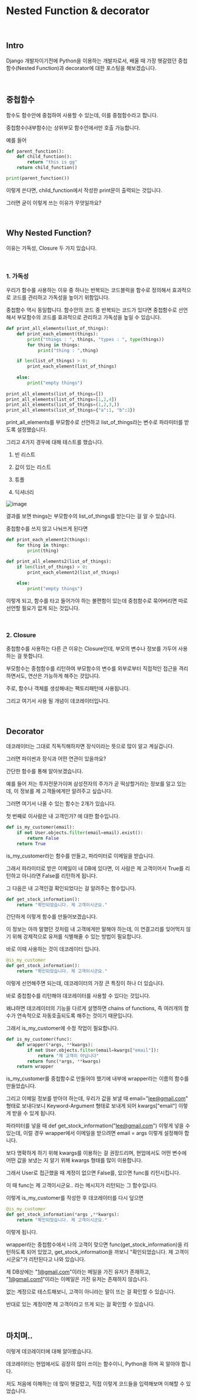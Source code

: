# Nested Function & decorator

<br>

##  Intro

Django 개발자이기전에 Python을 이용하는 개발자로서, 배울 때 가장 헷갈렸던 중첩함수(Nested Function)과  decorator에 대한 포스팅을 해보겠습니다.

<br>

## 중첩함수


함수도 함수안에 중첩하여 사용할 수 있는데, 이를 중첨함수라고 합니다.

중첩함수(내부함수)는 상위부모 함수안에서만 호출 가능합니다.



예를 들어 
```python
def parent_function():
    def child_function():
        return "this is gg"
    return child_function()

print(parent_function())
```

이렇게 쓴다면, child_function에서 작성한 print문이 출력되는 것입니다.



그러면 굳이 이렇게 쓰는 이유가 무엇일까요?

<br>

## Why Nested Function?


이유는 가독성, Closure 두 가지 있습니다.

<br>

### 1. 가독성


우리가 함수를 사용하는 이유 중 하나는 반복되는 코드블럭을 함수로 정의해서 효과적으로 코드를 관리하고 가독성을 높이기 위함입니다.

중첩함수 역시 동일합니다. 함수안의 코드 중 반복되는 코드가 있다면 중첩함수로 선언해서 부모함수의 코드를 효과적으로 관리하고 가독성을 높일 수 있습니다.


```python
def print_all_elements(list_of_things):
    def print_each_element(things):
        print("things : ", things, "types : ", type(things))
        for thing in things:
            print("thing : ",thing)

    if len(list_of_things) > 0:
        print_each_element(list_of_things)
    
    else:
        print("empty things")
        
print_all_elements(list_of_things=[])
print_all_elements(list_of_things=[1,2,4])
print_all_elements(list_of_things=(1,2,3,))
print_all_elements(list_of_things={"a":1, "b":2})
```

print_all_elements를 부모함수로 선언하고 list_of_things라는 변수로 파라미터를 받도록 설정했습니다.

그리고 4가지 경우에 대해 테스트를 했습니다.

1. 빈 리스트

2. 값이 있는 리스트

3. 튜플

4. 딕셔너리



![image](https://user-images.githubusercontent.com/88086271/154831864-e6c8dd9c-9f79-4dc4-8d47-5817a8e0f11b.png)



결과를 보면 things는 부모함수의 list_of_things를 받는다는 걸 알 수 있습니다.



중첩함수를 쓰지 않고 나눠쓰게 된다면

```python
def print_each_element2(things):
    for thing in things:
        print(thing)

def print_all_elements2(list_of_things):
    if len(list_of_things) > 0:
        print_each_element2(list_of_things)
    
    else:
        print("empty things")
```


이렇게 되고, 함수를 타고 들어가야 하는 불편함이 있는데 중첨함수로 묶어버리면 따로 선언할 필요가 없게 되는 것입니다.


<br>


### 2. Closure


중첩함수를 사용하는 다른 큰 이유는 Closure인데, 부모의 변수나 정보를 가두어 사용하는 걸 뜻합니다.

부모함수는 중첨함수를 리턴하여 부모함수의 변수를 외부로부터 직접적인 접근을 격리하면서도, 연산은 가능하게 해주는 것입니다.

주로, 함수나 객체를 생성해내는 팩토리패턴에 사용됩니다.

그리고 여기서 사용 될 개념이 데코레이터입니다.


<br>


## Decorator

데코레이터는 그대로 직독직해하자면 장식이라는 뜻으로 많이 알고 계실겁니다.

그러면 파이썬과 장식과 어떤 연관이 있을까요?



간단한 함수를 통해 알아보겠습니다.



예를 들어 저는 투자전문가이며 삼성전자의 주가가 곧 떡상할거라는 정보를 알고 있는데, 이 정보를 제 고객들에게만 알려주고 싶습니다.

그러면 여기서 나올 수 있는 함수는 2개가 있습니다.



첫 번째로 이사람은 내 고객인가? 에 대한 함수입니다.


```python
def is_my_customer(email):
    if not User.objects.filter(email=email).exist():
        return False
    return True
```

is_my_customer라는 함수를 만들고, 파라미터로 이메일을 받습니다.


그래서 파라미터로 받은 이메일이 내 DB에 있다면, 이 사람은 제 고객이어서 True를 리턴하고 아니라면 False를 리턴하게 됩니다.



그 다음은 내 고객인걸 확인되었다는 걸 알려주는 함수입니다.

```python
def get_stock_information():
    return "확인되었습니다. 제 고객이시군요."
```

간단하게 이렇게 함수를 만들어보겠습니다.



이 정보는 아까 말했던 것처럼 내 고객에게만 말해야 하는데, 이 연결고리를 잊어먹지 않기 위해 강제적으로 유저를 식별해줄 수 있는 방법이 필요합니다.

바로 이때 사용하는 것이 데코레이터 입니다.


```python
@is_my_customer
def get_stock_information():
    return "확인되었습니다. 제 고객이시군요."
```

이렇게 선언해주면 되는데, 데코레이터의 가장 큰 특징이 하나 더 있습니다.

바로 중첩함수를 리턴해야 데코레이터를 사용할 수 있다는 것입니다.

왜냐하면 데코레이터의 기능을 다르게 설명하면 chains of functions, 즉 여러개의 함수가 연속적으로 자동호출되도록 해주는 것이기 때문입니다.

그래서  is_my_customer에 수정 작업이 필요합니다.


```python
def is_my_customer(func):
    def wrapper(*args, **kwargs):
        if not User.objects.filter(email=kwargs["email"]):
            return "제 고객이 아닙니다"
        return func(*args, **kwargs)
    return wrapper
```

is_my_customer를 중첩함수로 만들어야 했기에 내부에 wrapper라는 이름의 함수를 만들었습니다.



그리고 이메일 정보를 받아야 하는데, 우리가 값을 보낼 때 email="lee@gmail.com" 형태로 보내다보니 Keyword-Argument 형태로 보내게 되어 kwargs["email"] 이렇게 받을 수 있게 됩니다.

파라미터를 넣을 때 def get_stock_information("lee@gmail.com") 이렇게 넣을 수 있는데, 이럴 경우 wrapper에서 이메일을 받으려면  email = args 이렇게 설정해야 합니다.

보다 명확하게 하기 위해 kwargs를 이용하는 걸 권장드리며, 현업에서도 어떤 변수에 어떤 값을 보냈는 지 알기 위해 kwargs 형태를 많이 이용합니다.

그래서 User로 접근했을 때 계정이 없으면 False를, 있으면 func를 리턴시킵니다.

이 때 func는 제 고객이시군요.. 라는 메시지가 리턴되는 그 함수입니다.



이렇게 is_my_customer를 작성한 후 데코레이터를 다시 덮으면

```python
@is_my_customer
def get_stock_information(*args ,**kwargs):
    return "확인되었습니다. 제 고객이시군요."
```

이렇게 됩니다.



wrapper라는 중첩함수에서 나의 고객이 맞으면 func(get_stock_information)을 리턴하도록 되어 있었고, get_stock_information을 까보니 "확인되었습니다. 제 고객이시군요"가 리턴된다고 나와 있습니다.




제 DB상에는 "1@gmail.com"이라는 메일을 가진 유저가 존재하고, "1@gmail.com1"이라는 이메일은 가진 유저는 존재하지 않습니다.

없는 계정으로 테스트해보니, 고객이 아니라는 말이 뜨는 걸 확인할 수 있습니다.

반대로 있는 계정이면 제 고객이라고 뜨게 되는 걸 확인할 수 있습니다.



<br>

## 마치며..

이렇게 데코레이터에 대해 알아봤습니다.

데코레이터는 현업에서도 굉장히 많이 쓰이는 함수이니, Python을 하며 꼭 알아야 합니다.

저도 처음에 이해하는 데 많이 헷갈렸고, 직접 이렇게 코드들을 입력해보며 이해할 수 있었습니다.
